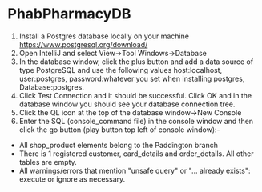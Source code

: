 # PhabPharmacyDB

1. Install a Postgres database locally on your machine https://www.postgresql.org/download/
2. Open IntelliJ and select View->Tool Windows->Database
3. In the database window, click the plus button and add a data source of type PostgreSQL and use the
following values host:localhost, user:postgres, password:whatever you set when installing postgres,
Database:postgres.
4. Click Test Connection and it should be successful. Click OK and in the database window you should see your
database connection tree.
5. Click the QL icon at the top of the database window->New Console
6. Enter the SQL (console_command file) in the console window and then click the go button (play button top left of console window):-
* All shop_product elements belong to the Paddington branch
* There is 1 registered customer, card_details and order_details. All other tables are empty.
* All warnings/errors that mention "unsafe query" or "... already exists": execute or ignore as necessary.
